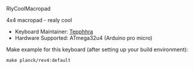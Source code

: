 RlyCoolMacropad

4x4 macropad - realy cool

* Keyboard Maintainer: [Tepphhra](https://github.com/tepphhra)
* Hardware Supported: ATmega32u4 (Arduino pro micro)

Make example for this keyboard (after setting up your build environment):

    make planck/rev4:default
